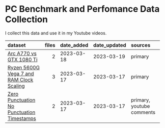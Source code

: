 # PC Benchmark and Perfomance Data Collection

I collect this data and use it in my Youtube videos.

| dataset                                                                                    | files | date_added | date_updated | sources                   |
|:-----------------------------|-----:|:--------|:---------|:------------------|
| [Arc A770 vs GTX 1080 Ti](/data/arc-a770-vs-gtx-1080-ti)                                   |     2 | 2023-03-18 | 2023-03-19   | primary                   |
| [Ryzen 5600G Vega 7 and RAM Clock Scaling](/data/ryzen-5600g-vega-7-ram-and-clock-scaling) |     3 | 2023-03-17 | 2023-03-17   | primary                   |
| [Zero Punctuation No Punctuation Timestamps](/data/zero-punctuation-no-punctuation)        |     2 | 2023-03-17 | 2023-03-17   | primary, youtube comments |
